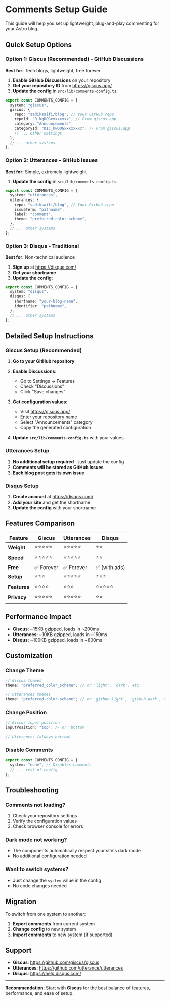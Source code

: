# Comments Setup Guide

This guide will help you set up lightweight, plug-and-play commenting for your Astro blog.

## Quick Setup Options

### Option 1: Giscus (Recommended) - GitHub Discussions

**Best for:** Tech blogs, lightweight, free forever

1. **Enable GitHub Discussions** on your repository
2. **Get your repository ID** from https://giscus.app/
3. **Update the config** in `src/lib/comments-config.ts`:

```typescript
export const COMMENTS_CONFIG = {
  system: "giscus",
  giscus: {
    repo: "sadiksaifi/blog", // Your GitHub repo
    repoId: "R_kgDOGxxxxxxxx", // From giscus.app
    category: "Announcements",
    categoryId: "DIC_kwDOGxxxxxxxx", // From giscus.app
    // ... other settings
  },
  // ... other systems
};
```

### Option 2: Utterances - GitHub Issues

**Best for:** Simple, extremely lightweight

1. **Update the config** in `src/lib/comments-config.ts`:

```typescript
export const COMMENTS_CONFIG = {
  system: "utterances",
  utterances: {
    repo: "sadiksaifi/blog", // Your GitHub repo
    issueTerm: "pathname",
    label: "comment",
    theme: "preferred-color-scheme",
  },
  // ... other systems
};
```

### Option 3: Disqus - Traditional

**Best for:** Non-technical audience

1. **Sign up** at https://disqus.com/
2. **Get your shortname**
3. **Update the config**:

```typescript
export const COMMENTS_CONFIG = {
  system: "disqus",
  disqus: {
    shortname: "your-blog-name",
    identifier: "pathname",
  },
  // ... other systems
};
```

## Detailed Setup Instructions

### Giscus Setup (Recommended)

1. **Go to your GitHub repository**
2. **Enable Discussions**:

   - Go to Settings → Features
   - Check "Discussions"
   - Click "Save changes"

3. **Get configuration values**:

   - Visit https://giscus.app/
   - Enter your repository name
   - Select "Announcements" category
   - Copy the generated configuration

4. **Update `src/lib/comments-config.ts`** with your values

### Utterances Setup

1. **No additional setup required** - just update the config
2. **Comments will be stored as GitHub Issues**
3. **Each blog post gets its own issue**

### Disqus Setup

1. **Create account** at https://disqus.com/
2. **Add your site** and get the shortname
3. **Update the config** with your shortname

## Features Comparison

| Feature      | Giscus     | Utterances | Disqus        |
| ------------ | ---------- | ---------- | ------------- |
| **Weight**   | ⭐⭐⭐⭐⭐ | ⭐⭐⭐⭐⭐ | ⭐⭐          |
| **Speed**    | ⭐⭐⭐⭐⭐ | ⭐⭐⭐⭐⭐ | ⭐⭐          |
| **Free**     | ✅ Forever | ✅ Forever | ✅ (with ads) |
| **Setup**    | ⭐⭐⭐     | ⭐⭐⭐⭐⭐ | ⭐⭐⭐        |
| **Features** | ⭐⭐⭐⭐   | ⭐⭐⭐     | ⭐⭐⭐⭐⭐    |
| **Privacy**  | ⭐⭐⭐⭐⭐ | ⭐⭐⭐⭐⭐ | ⭐⭐          |

## Performance Impact

- **Giscus**: ~15KB gzipped, loads in ~200ms
- **Utterances**: ~10KB gzipped, loads in ~150ms
- **Disqus**: ~100KB gzipped, loads in ~800ms

## Customization

### Change Theme

```typescript
// Giscus themes
theme: "preferred_color_scheme"; // or 'light', 'dark', etc.

// Utterances themes
theme: "preferred-color-scheme"; // or 'github-light', 'github-dark', etc.
```

### Change Position

```typescript
// Giscus input position
inputPosition: "top"; // or 'bottom'

// Utterances (always bottom)
```

### Disable Comments

```typescript
export const COMMENTS_CONFIG = {
  system: "none", // Disables comments
  // ... rest of config
};
```

## Troubleshooting

### Comments not loading?

1. Check your repository settings
2. Verify the configuration values
3. Check browser console for errors

### Dark mode not working?

- The components automatically respect your site's dark mode
- No additional configuration needed

### Want to switch systems?

- Just change the `system` value in the config
- No code changes needed

## Migration

To switch from one system to another:

1. **Export comments** from current system
2. **Change config** to new system
3. **Import comments** to new system (if supported)

## Support

- **Giscus**: https://github.com/giscus/giscus
- **Utterances**: https://github.com/utterance/utterances
- **Disqus**: https://help.disqus.com/

---

**Recommendation**: Start with **Giscus** for the best balance of features, performance, and ease of setup.

